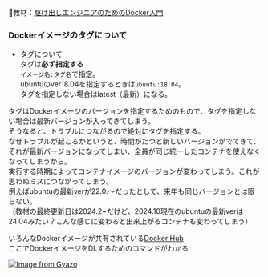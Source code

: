 :open_book:教材：[駆け出しエンジニアのためのDocker入門](https://www.udemy.com/course/docker-startup/?couponCode=PLOYALTY0923)

### Dockerイメージのタグについて

- タグについて  
  タグは**必ず指定する**  
  `イメージ名:タグ名`で指定。  
  ubuntuのver18.04を指定するときは`ubuntu:18.04`。  
  タグを指定しない場合はlatest（最新）になる。  
  
タグはDockerイメージのバージョンを指定するためのもので、タグを指定しない場合は最新バージョンが入ってきてしまう。  
そうなると、トラブルにつながるので絶対にタグを指定する。  
なぜトラブルが起こるかというと、時間がたつと新しいバージョンがでてきて、それが最新バージョンになってしまい、全員が同じ統一したコンテナを使えなくなってしまうから。  
実行する時期によってコンテナイメージのバージョンが変わってしまう。これが思わぬミスにつながってしまう。  
例えばubuntuの最新verが22.0.～だったとして、来年も同じバージョンとは限らない。  
（教材の最終更新日は2024.2~だけど、2024.10現在のubuntuの最新verは24.04みたい？こんな感じに変わると出来上がるコンテナも変わってしまう）  

いろんなDockerイメージが共有されている[Docker Hub](https://hub.docker.com/)  
ここでDockerイメージをDLするためのコマンドがわかる

[![Image from Gyazo](https://i.gyazo.com/0765a48476935a5920bf9376e15503ca.png)](https://gyazo.com/0765a48476935a5920bf9376e15503ca)
